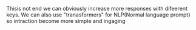 Thisis not end we can obviously increase more responses with difeerent keys.
We can also use "tranasformers" for NLP(Normal language prompt) so intraction become more simple and ingaging
